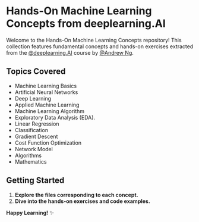# Hands-On Machine Learning Concepts from deeplearning.AI

Welcome to the Hands-On Machine Learning Concepts repository! This collection features fundamental concepts and hands-on exercises extracted from the [@deeplearning.AI](https://www.deeplearning.ai/) course by [@Andrew Ng](https://www.andrewng.org/).

## Topics Covered

- Machine Learning Basics
- Artificial Neural Networks
- Deep Learning
- Applied Machine Learning
- Machine Learning Algorithm
- Exploratory Data Analysis (EDA).
- Linear Regression
- Classification
- Gradient Descent
- Cost Function Optimization
- Network Model
- Algorithms
- Mathematics


## Getting Started

1. **Explore the files corresponding to each concept.**
2. **Dive into the hands-on exercises and code examples.**


**Happy Learning!** ✨
